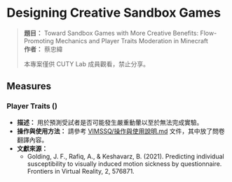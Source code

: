 # Designing Creative Sandbox Games

> **題目：** Toward Sandbox Games with More Creative Benefits: Flow-Promoting Mechanics and Player Traits Moderation in Minecraft  
> **作者：** 蔡忠緯
> 
> 本專案僅供 CUTY Lab 成員觀看，禁止分享。

## Measures

### Player Traits ()

- **描述：** 用於預測受試者是否可能發生嚴重動暈以至於無法完成實驗。
- **操作與使用方法：** 請參考 [VIMSSQ/操作與使用說明.md](VIMSSQ/操作與使用說明.md) 文件，其中放了問卷翻譯內容。
- **文獻來源：**  
  - Golding, J. F., Rafiq, A., & Keshavarz, B. (2021). Predicting individual susceptibility to visually induced motion sickness by questionnaire. Frontiers in Virtual Reality, 2, 576871.
